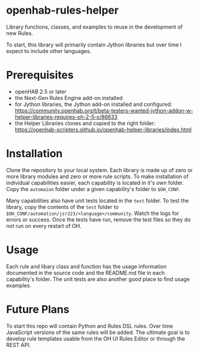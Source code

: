 # openhab-rules-helper
Library functions, classes, and examples to reuse in the development of new Rules.

To start, this library will primarily contain Jython libraries but over time I expect to include other languages.

# Prerequisites
- openHAB 2.5 or later
- the Next-Gen Rules Engine add-on installed
- for Jython libraries, the Jython add-on installed and configured: https://community.openhab.org/t/beta-testers-wanted-jython-addon-w-helper-libraries-requires-oh-2-5-x/86633
- the Helper Libraries clones and copied to the right folder: https://openhab-scripters.github.io/openhab-helper-libraries/index.html

# Installation
Clone the repository to your local system.
Each library is made up of zero or more library modules and zero or more rule scripts.
To make installation of individual capabilities easier, each capability is located in it's own folder.
Copy the `automaion` folder under a given capability's folder to `$OH_CONF`.

Many capabilities also have unit tests located in the `test` folder.
To test the library, copy the contents of the `test` folder to `$OH_CONF/automation/jsr223/<language>/community`.
Watch the logs for errors or success.
Once the tests have run, remove the test files so they do not run on every restart of OH.

# Usage
Each rule and libary class and function has the usage information documented in the source code and the README.md file in each capability's folder.
The unit tests are also another good place to find usage examples.

# Future Plans
To start this repo will contain Python and Rules DSL rules.
Over time JavaScript versions of the same rules will be added.
The ultimate goal is to develop rule templates usable from the OH UI Rules Editor or through the REST API.
